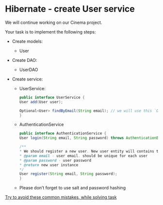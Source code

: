 # Hibernate - create User service

We will continue working on our Cinema project.

Your task is to implement the following steps:
- Create models:
  - User


- Create DAO:
    - UserDAO
    

- Create service:
    - UserService:
        ````java
        public interface UserService {
        User add(User user);

        Optional<User> findByEmail(String email); // we will use this `Optional` later
        }
        ````
    
    - AuthenticationService
        ````java
        public interface AuthenticationService {
        User login(String email, String password) throws AuthenticationException;

        /**
        * We should register a new user. New user entity will contains the email and password
        * @param email - user email. should be unique for each user
        * @param password - user password
        * @return new user instance
        */
        User register(String email, String password);
        }
        ````

    - Please don’t forget to use salt and password hashing

[Try to avoid these common mistakes, while solving task](https://mate-academy.github.io/jv-program-common-mistakes/hibernate/add-user-service/add-user-service-checklist)
